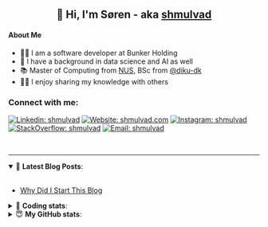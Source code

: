 <h2 align="center">
	👋 Hi, I'm Søren - aka <a href="https://shmulvad.com">shmulvad</a>
</h2>

#### About Me
- 👨‍💻 I am a software developer at Bunker Holding
- 🤖 I have a background in data science and AI as well
- 📚 Master of Computing from [NUS], BSc from [@diku-dk]
- 👨‍🏫 I enjoy sharing my knowledge with others

### Connect with me:

[![Linkedin: shmulvad](https://img.shields.io/badge/shmulvad-blue?style=flat&logo=Linkedin&logoColor=white)][linkedin]
[![Website: shmulvad.com](https://img.shields.io/badge/shmulvad.com-47CCCC?&style=flat&logo=Google-Chrome&logoColor=white)][website]
[![Instagram: shmulvad](https://img.shields.io/badge/-@shmulvad-purple?style=flat&logo=Instagram&logoColor=white)][instagram]
[![StackOverflow: shmulvad](https://img.shields.io/badge/shmulvad-FE7A16?style=flat&logo=stack-overflow&logoColor=white)][stackOverflow]
[![Email: shmulvad](https://img.shields.io/badge/shmulvad-D14836?style=flat&logo=gmail&logoColor=white)][mail]

<br />

---

<details open>
 <summary>📕 <b>Latest Blog Posts</b>: </summary>

<br>

<!-- BLOG-POST-LIST:START -->
- [Why Did I Start This Blog](https://shmulvad.com/blog/why-did-start-this-blog)
<!-- BLOG-POST-LIST:END -->

</details>

<!-- --- -->

<details>
 <summary>🤖 <b>Coding stats</b>: </summary>

<br>

NOTE: Doesn't track coding at work.

<!--START_SECTION:waka-->
![Code Time](http://img.shields.io/badge/Code%20Time-3%2C054%20hrs%2017%20mins-blue)

**I'm an Early 🐤** 

```text
🌞 Morning                2031 commits        ███████░░░░░░░░░░░░░░░░░░   27.15 % 
🌆 Daytime                3058 commits        ██████████░░░░░░░░░░░░░░░   40.88 % 
🌃 Evening                1679 commits        ██████░░░░░░░░░░░░░░░░░░░   22.44 % 
🌙 Night                  713 commits         ██░░░░░░░░░░░░░░░░░░░░░░░   09.53 % 
```


📊 **This Week I Spent My Time On** 

```text
💬 Programming Languages: 
Python                   7 hrs 3 mins        ███████████████░░░░░░░░░░   61.99 % 
TypeScript               1 hr 50 mins        ████░░░░░░░░░░░░░░░░░░░░░   16.23 % 
Other                    1 hr 46 mins        ████░░░░░░░░░░░░░░░░░░░░░   15.63 % 
HTML                     13 mins             █░░░░░░░░░░░░░░░░░░░░░░░░   02.03 % 
Text                     13 mins             █░░░░░░░░░░░░░░░░░░░░░░░░   02.01 % 

🔥 Editors: 
VS Code                  9 hrs 23 mins       █████████████████████░░░░   82.43 % 
Zsh                      1 hr 46 mins        ████░░░░░░░░░░░░░░░░░░░░░   15.63 % 
Sublime Text             13 mins             ░░░░░░░░░░░░░░░░░░░░░░░░░   01.95 % 

🐱‍💻 Projects: 
km24-core                11 hrs 8 mins       ████████████████████████░   97.73 % 
Unknown Project          13 mins             ░░░░░░░░░░░░░░░░░░░░░░░░░   01.95 % 
company-scrapers         2 mins              ░░░░░░░░░░░░░░░░░░░░░░░░░   00.32 % 
```


 Last Updated on 17/02/2025 18:48:01 UTC
<!--END_SECTION:waka-->

</details>

<!-- --- -->

<details>
 <summary>😇 <b>My GitHub stats</b>: </summary>

<br>

<img align="left" alt="shmulvad's Github Stats" src="https://github-readme-stats.vercel.app/api?username=shmulvad&show_icons=true&hide_border=true" />

</details>



[website]: https://shmulvad.com
[linkedin]: https://linkedin.com/in/shmulvad
[instagram]: https://instagram.com/shmulvad
[stackOverflow]: https://stackoverflow.com/users/9248793/shmulvad
[mail]: mailto:shmulvad@gmail.com
[@diku-dk]: https://github.com/diku-dk
[github]: https://github.com/shmulvad
[NUS]: https://www.nus.edu.sg
